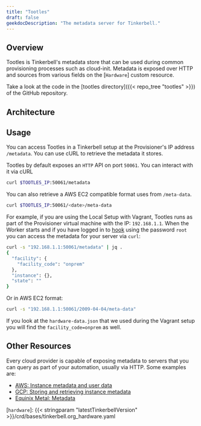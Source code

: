 ```yaml
---
title: "Tootles"
draft: false
geekdocDescription: "The metadata server for Tinkerbell."
---
```


## Overview

Tootles is Tinkerbell's metadata store that can be used during common provisioning processes such as cloud-init.
Metadata is exposed over HTTP and sources from various fields on the [`Hardware`] custom resource.

Take a look at the code in the [tootles directory]({{< repo_tree "tootles" >}}) of the GitHub repository.

## Architecture

## Usage

You can access Tootles in a Tinkerbell setup at the Provisioner's IP address `/metadata`.
You can use cURL to retrieve the metadata it stores.

Tootles by default exposes an `HTTP` API on port `50061`.
You can interact with it via cURL

```sh
curl $TOOTLES_IP:50061/metadata
```

You can also retrieve a AWS EC2 compatible format uses from `/meta-data`.

```sh
curl $TOOTLES_IP:50061/<date>/meta-data
```

For example, if you are using the Local Setup with Vagrant, Tootles runs as part of the Provisioner virtual machine with the IP: `192.168.1.1`.
When the Worker starts and if you have logged in to [hook] using the password `root` you can access the metadata for your server via `curl`:

```sh
curl -s "192.168.1.1:50061/metadata" | jq .
{
  "facility": {
    "facility_code": "onprem"
  },
  "instance": {},
  "state": ""
}
```

Or in AWS EC2 format:

```sh
curl -s "192.168.1.1:50061/2009-04-04/meta-data"
```

If you look at the `hardware-data.json` that we used during the Vagrant setup you will find the `facility_code=onprem` as well.

## Other Resources

Every cloud provider is capable of exposing metadata to servers that you can query as part of your automation, usually via HTTP.
Some examples are:

- [AWS: Instance metadata and user data]
- [GCP: Storing and retrieving instance metadata]
- [Equinix Metal: Metadata]

[aws: instance metadata and user data]: https://docs.aws.amazon.com/AWSEC2/latest/UserGuide/ec2-instance-metadata.html
[equinix metal: metadata]: https://metal.equinix.com/developers/docs/servers/metadata/
[gcp: storing and retrieving instance metadata]: https://cloud.google.com/compute/docs/metadata/overview
[hook]: /docs/additionalcomponents/hookOS
[`hardware`]: {{< stringparam "latestTinkerbellVersion" >}}/crd/bases/tinkerbell.org_hardware.yaml
